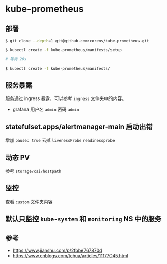 # kube-prometheus

## 部署

```bash
$ git clone --depth=1 git@github.com:coreos/kube-prometheus.git
```

```bash
$ kubectl create -f kube-prometheus/manifests/setup

# 等待 20s

$ kubectl create -f kube-prometheus/manifests/
```

## 服务暴露

服务通过 ingress 暴露，可以参考 `ingress` 文件夹中的内容。

* grafana 用户名 `admin` 密码 `admin`

## statefulset.apps/alertmanager-main 启动出错

增加 `pause: true` 去掉 `livenessProbe` `readinessprobe`

## 动态 PV

参考 `storage/csi/hostpath`

## 监控

查看 `custom` 文件夹内容

## 默认只监控 `kube-system` 和 `monitoring` NS 中的服务

## 参考

* https://www.jianshu.com/p/2fbbe767870d
* https://www.cnblogs.com/tchua/articles/11177045.html

